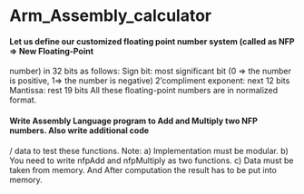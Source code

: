 # Arm_Assembly_calculator

#### Let us define our customized floating point number system (called as NFP => New Floating-Point
number) in 32 bits as follows:
Sign bit: most significant bit (0 => the number is positive, 1=> the number is negative)
2’compliment exponent: next 12 bits
Mantissa: rest 19 bits
All these floating-point numbers are in normalized format.

#### Write Assembly Language program to Add and Multiply two NFP numbers. Also write additional code
/ data to test these functions.
Note:
a) Implementation must be modular.
b) You need to write nfpAdd and nfpMultiply as two functions.
c) Data must be taken from memory. And After computation the result has to be put into
memory.
